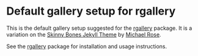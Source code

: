 # Default gallery setup for rgallery

This is the default gallery setup suggested for the [rgallery](https://github.com/dgrtwo/rgallery) package. It is a variation on the [Skinny Bones Jekyll Theme](http://mmistakes.github.io/skinny-bones-jekyll/) by [Michael Rose](https://mademistakes.com/).

See the [rgallery](https://github.com/dgrtwo/rgallery) package for installation and usage instructions.
